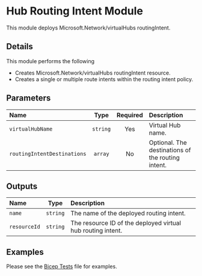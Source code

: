 # Hub Routing Intent Module

This module deploys Microsoft.Network/virtualHubs routingIntent.

## Details

This module performs the following

- Creates Microsoft.Network/virtualHubs routingIntent resource.
- Creates a single or multiple route intents within the routing intent policy.

## Parameters

| Name                        | Type     | Required | Description                                       |
| :-------------------------- | :------: | :------: | :------------------------------------------------ |
| `virtualHubName`            | `string` | Yes      | Virtual Hub name.                                 |
| `routingIntentDestinations` | `array`  | No       | Optional. The destinations of the routing intent. |

## Outputs

| Name         | Type     | Description                                                 |
| :----------- | :------: | :---------------------------------------------------------- |
| `name`       | `string` | The name of the deployed routing intent.                    |
| `resourceId` | `string` | The resource ID of the deployed virtual hub routing intent. |

## Examples

Please see the [Bicep Tests](test/main.test.bicep) file for examples.